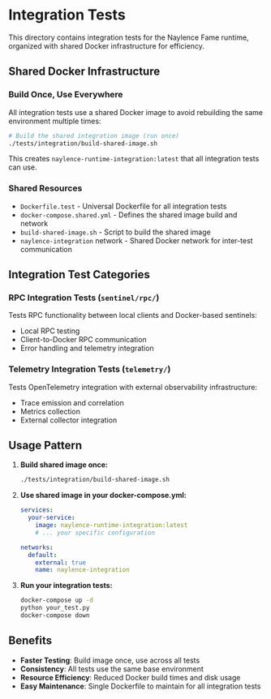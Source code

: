 # Integration Tests

This directory contains integration tests for the Naylence Fame runtime, organized with shared Docker infrastructure for efficiency.

## Shared Docker Infrastructure

### Build Once, Use Everywhere
All integration tests use a shared Docker image to avoid rebuilding the same environment multiple times:

```bash
# Build the shared integration image (run once)
./tests/integration/build-shared-image.sh
```

This creates `naylence-runtime-integration:latest` that all integration tests can use.

### Shared Resources
- `Dockerfile.test` - Universal Dockerfile for all integration tests
- `docker-compose.shared.yml` - Defines the shared image build and network
- `build-shared-image.sh` - Script to build the shared image
- `naylence-integration` network - Shared Docker network for inter-test communication

## Integration Test Categories

### RPC Integration Tests (`sentinel/rpc/`)
Tests RPC functionality between local clients and Docker-based sentinels:
- Local RPC testing
- Client-to-Docker RPC communication
- Error handling and telemetry integration

### Telemetry Integration Tests (`telemetry/`)
Tests OpenTelemetry integration with external observability infrastructure:
- Trace emission and correlation
- Metrics collection
- External collector integration

## Usage Pattern

1. **Build shared image once:**
   ```bash
   ./tests/integration/build-shared-image.sh
   ```

2. **Use shared image in your docker-compose.yml:**
   ```yaml
   services:
     your-service:
       image: naylence-runtime-integration:latest
       # ... your specific configuration
   
   networks:
     default:
       external: true
       name: naylence-integration
   ```

3. **Run your integration tests:**
   ```bash
   docker-compose up -d
   python your_test.py
   docker-compose down
   ```

## Benefits

- **Faster Testing**: Build image once, use across all tests
- **Consistency**: All tests use the same base environment
- **Resource Efficiency**: Reduced Docker build times and disk usage
- **Easy Maintenance**: Single Dockerfile to maintain for all integration tests
